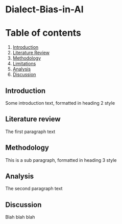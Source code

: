 # Dialect-Bias-in-AI

# Table of contents
1. [Introduction](#introduction)
2. [Literature Review](#litreview)
3. [Methodology](#methods)
4. [Limitations](#limits)
5. [Analysis](#analysis)
6. [Discussion](#discussion)

## Introduction <a name="introduction"></a>
Some introduction text, formatted in heading 2 style

## Literature review <a name="litreview"></a>
The first paragraph text

## Methodology <a name="methods"></a>
This is a sub paragraph, formatted in heading 3 style

## Analysis <a name="analysis"></a>
The second paragraph text

## Discussion <a name = "discussion"></a>
Blah blah blah





